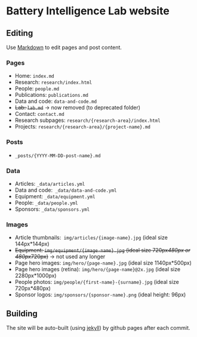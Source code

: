 # Battery Intelligence Lab website

## Editing

Use [Markdown](https://daringfireball.net/projects/markdown/) to edit pages and post content.

### Pages

- Home: `index.md`
- Research: `research/index.html`
- People: `people.md`
- Publications: `publications.md`
- Data and code: `data-and-code.md`
- ~~Lab: `lab.md`~~ -> now removed (to deprecated folder)
- Contact: `contact.md`
- Research subpages: `research/{research-area}/index.html`
- Projects: `research/{research-area}/{project-name}.md`

### Posts

- `_posts/{YYYY-MM-DD-post-name}.md`

### Data

- Articles: `_data/articles.yml`
- Data and code:` _data/data-and-code.yml`
- Equipment: `_data/equipment.yml`
- People: `_data/people.yml`
- Sponsors: `_data/sponsors.yml`

### Images

- Article thumbnails:` img/articles/{image-name}.jpg` (ideal size 144px*144px)
- ~~Equipment: `img/equipment/{image-name}.jpg` (ideal size 720px*480px or 480px*720px)~~ -> not used any longer
- Page hero images: `img/hero/{page-name}.jpg` (ideal size 1140px*500px)
- Page hero images (retina): `img/hero/{page-name}@2x.jpg` (ideal size 2280px*1000px)
- People photos: `img/people/{first-name}-{surname}.jpg` (ideal size 720px*480px)
- Sponsor logos: `img/sponsors/{sponsor-name}.png` (ideal height: 96px)

## Building

The site will be auto-built (using [jekyll](https://jekyllrb.com/)) by github pages after each commit.
